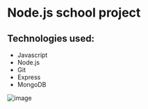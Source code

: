 <h1>Node.js school project</h1>

## Technologies used:
- Javascript
- Node.js
- Git
- Express
- MongoDB

![image](https://user-images.githubusercontent.com/80677312/234567668-1c394643-0694-4d19-8cea-6b5593949d7d.png)
